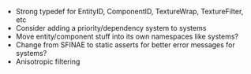 * Strong typedef for EntityID, ComponentID, TextureWrap, TextureFilter, etc
* Consider adding a priority/dependency system to systems
* Move entity/component stuff into its own namespaces like systems?
* Change from SFINAE to static asserts for better error messages for systems?
* Anisotropic filtering